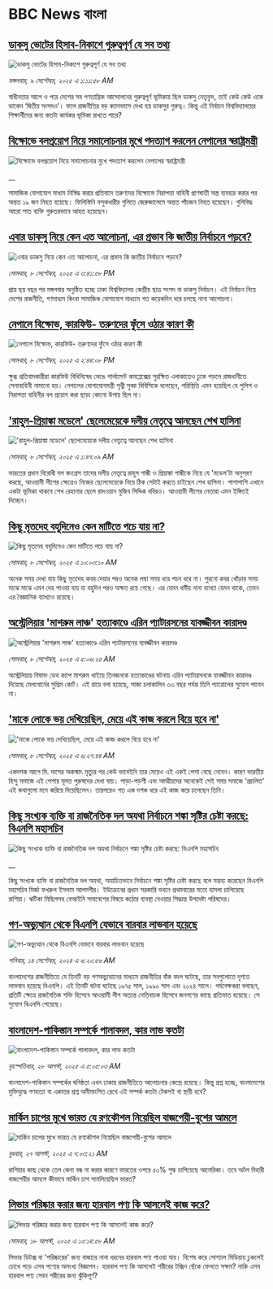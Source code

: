 # BBC News বাংলা## [ডাকসু ভোটের হিসাব-নিকাশে গুরুত্বপূর্ণ যে সব তথ্য](https://www.bbc.com/bengali/articles/c0r0nwlgpj7o?at_medium=RSS&at_campaign=rss?at_campaign=githubrss)![ডাকসু ভোটের হিসাব-নিকাশে গুরুত্বপূর্ণ যে সব তথ্য](https://ichef.bbci.co.uk/ace/ws/240/cpsprodpb/9fcf/live/5b5107b0-8cbd-11f0-9cf6-cbf3e73ce2b9.jpg)_মঙ্গলবার, ৯ সেপ্টেম্বর, ২০২৫ এ ১:১১:৫৮ AM_স্বাধীনতার আগে ও পরে দেশের সব গণতান্ত্রিক আন্দোলনের গুরুত্বপূর্ণ ভূমিকায় ছিল ডাকসু নেতৃবৃন্দ, তাই কেউ কেউ একে ডাকেন ‘দ্বিতীয় সংসদও’। ফলে রাজনীতির বড় ক্যানভাসে দেখা হয় ডাকসুর গুরুত্ব। কিন্তু এই নির্বাচন বিশ্ববিদ্যালয়ের শিক্ষার্থীদের জন্য কতটা কার্যকর ভূমিকা রাখতে পারে?## [বিক্ষোভে বলপ্রয়োগ নিয়ে সমালোচনার মুখে পদত্যাগ করলেন নেপালের স্বরাষ্ট্রমন্ত্রী](https://www.bbc.co.uk/bengali/live/c7v13pp1e2pt?at_medium=RSS&at_campaign=rss?at_campaign=githubrss)![বিক্ষোভে বলপ্রয়োগ নিয়ে সমালোচনার মুখে পদত্যাগ করলেন নেপালের স্বরাষ্ট্রমন্ত্রী](https://ichef.bbci.co.uk/ace/standard/240/cpsprodpb/72c7/live/69570e70-8cce-11f0-9cf6-cbf3e73ce2b9.jpg)__সামাজিক যোগাযোগ মাধ্যম নিষিদ্ধ করার প্রতিবাদে তরুণদের বিক্ষোভে নিরাপত্তা বাহিনী প্রাণঘাতী অস্ত্র ব্যবহার করার পর অন্তত ১৯ জন নিহত হয়েছে। ফিলিস্তিনি বন্দুকধারীর গুলিতে জেরুজালেমে অন্তত পাঁচজন নিহত হয়েছেন। গুলিবিদ্ধ আরো সাত ব্যক্তি গুরুতরভাবে আহত হয়েছেন।## [এবার ডাকসু নিয়ে কেন এত আলোচনা,         এর প্রভাব কি জাতীয় নির্বাচনে পড়বে?](https://www.bbc.com/bengali/articles/c89dxlvwjgjo?at_medium=RSS&at_campaign=rss?at_campaign=githubrss)![এবার ডাকসু নিয়ে কেন এত আলোচনা,         এর প্রভাব কি জাতীয় নির্বাচনে পড়বে?](https://ichef.bbci.co.uk/ace/ws/240/cpsprodpb/36da/live/698e0220-8cbc-11f0-b391-6936825093bd.jpg)_সোমবার, ৮ সেপ্টেম্বর, ২০২৫ এ ৩:৪১:৫৮ PM_প্রায় ছয় বছর পর মঙ্গলবার অনুষ্ঠিত হচ্ছে ঢাকা বিশ্ববিদ্যালয় কেন্দ্রীয় ছাত্র সংসদ বা ডাকসু নির্বাচন। এই নির্বাচন নিয়ে দেশের রাজনীতি, গণমাধ্যম কিংবা সামাজিক যোগাযোগ মাধ্যমে গত কয়েকদিন ধরে চলছে নানা আলোচনা।## [নেপালে বিক্ষোভ, কারফিউ- তরুণদের ফুঁসে ওঠার কারণ কী](https://www.bbc.com/bengali/articles/c4gkpz1xpyro?at_medium=RSS&at_campaign=rss?at_campaign=githubrss)![নেপালে বিক্ষোভ, কারফিউ- তরুণদের ফুঁসে ওঠার কারণ কী](https://ichef.bbci.co.uk/ace/ws/240/cpsprodpb/0326/live/c297bd70-8cbc-11f0-b391-6936825093bd.jpg)_সোমবার, ৮ সেপ্টেম্বর, ২০২৫ এ ২:৪৪:০৮ PM_ক্ষুব্ধ প্রতিবাদকারীরা কারফিউ বিধিনিষেধ ভেঙে পার্লামেন্ট কমপ্লেক্সের সুরক্ষিত এলাকাতেও ঢুকে পড়লে রাজধানীতে সেনাবাহিনী নামানো হয়। নেপালের যোগাযোগমন্ত্রী পৃথ্বী সুব্বা বিবিসিকে বলেছেন, পরিস্থিতি এমন হয়েছিল যে পুলিশ ও নিরাপত্তা বাহিনীর বল প্রয়োগ করা ছাড়া কোনো উপায় ছিল না।## ['রাহুল-প্রিয়াঙ্কা মডেলে' ছেলেমেয়েকে দলীয় নেতৃত্বে আনছেন শেখ হাসিনা](https://www.bbc.com/bengali/articles/cp3q9125qrko?at_medium=RSS&at_campaign=rss?at_campaign=githubrss)!['রাহুল-প্রিয়াঙ্কা মডেলে' ছেলেমেয়েকে দলীয় নেতৃত্বে আনছেন শেখ হাসিনা](https://ichef.bbci.co.uk/ace/ws/240/cpsprodpb/7211/live/b52738c0-8a62-11f0-b391-6936825093bd.jpg)_সোমবার, ৮ সেপ্টেম্বর, ২০২৫ এ ১:৪৭:০৯ AM_ভারতের প্রধান বিরোধী দল কংগ্রেস তাদের দলীয় নেতৃত্বে রাহুল গান্ধী ও প্রিয়াঙ্কা গান্ধীকে নিয়ে যে 'মডেল'টা অনুসরণ করছে, আওয়ামী লীগের ক্ষেত্রেও নিজের ছেলেমেয়েকে নিয়ে ঠিক সেটাই করতে চাইছেন শেখ হাসিনা। পাশাপাশি এখানে একটা ভূমিকা থাকবে শেখ রেহানার ছেলে রাদওয়ান মুজিব সিদ্দিক ববিরও। আওয়ামী লীগের নেতারা এমন ইঙ্গিতই দিচ্ছেন।## [কিছু মৃতদেহ বহুদিনেও কেন মাটিতে পচে যায় না?](https://www.bbc.com/bengali/articles/cvgn43vdjd8o?at_medium=RSS&at_campaign=rss?at_campaign=githubrss)![কিছু মৃতদেহ বহুদিনেও কেন মাটিতে পচে যায় না?](https://ichef.bbci.co.uk/ace/ws/240/cpsprodpb/4fed/live/43205840-8c9e-11f0-b6c9-fd3740fd2112.jpg)_সোমবার, ৮ সেপ্টেম্বর, ২০২৫ এ ১০:০৩:১০ AM_অনেক সময় দেখা যায় কিছু মৃতদেহ কবর দেয়ার পরও অনেক লম্বা সময় ধরে পচন ধরে না। পুরনো কবর খোঁড়ার সময় মাঝে মাঝে এমন দেহ পাওয়া যায় যা বহুদিন পরও অক্ষত রয়ে গেছে। এর যেমন ধর্মীয় নানা ব্যাখ্যা যেমন থাকে, তেমন এর বৈজ্ঞানিক ব্যাখ্যাও রয়েছে।## [অস্ট্রেলিয়ার 'মাশরুম লাঞ্চ' হত্যাকাণ্ডে এরিন প্যাটারসনের যাবজ্জীবন কারাদণ্ড](https://www.bbc.com/bengali/articles/c0r0gykw8e9o?at_medium=RSS&at_campaign=rss?at_campaign=githubrss)![অস্ট্রেলিয়ার 'মাশরুম লাঞ্চ' হত্যাকাণ্ডে এরিন প্যাটারসনের যাবজ্জীবন কারাদণ্ড](https://ichef.bbci.co.uk/ace/ws/240/cpsprodpb/cf08/live/a2f1b030-8c61-11f0-84c8-99de564f0440.jpg)_সোমবার, ৮ সেপ্টেম্বর, ২০২৫ এ ৫:০৬:২৫ AM_অস্ট্রেলিয়ায় বিষাক্ত ডেথ ক্যাপ মাশরুম খাইয়ে তিনজনকে হত্যাকাণ্ডের ঘটনায় এরিন প্যাটারসনকে যাবজ্জীবন কারাদণ্ড দিয়েছে মেলবোর্নের সুপ্রিম কোর্ট। এই রায়ে বলা হয়েছে, সাজা চলাকালিন ৩৩ বছর পর্যন্ত তিনি প্যারোলের সুযোগ পাবেন না।## ['মাকে লোকে ভয় দেখিয়েছিল, মেয়ে এই কাজ করলে বিয়ে হবে না'](https://www.bbc.com/bengali/articles/c24qmdm4q50o?at_medium=RSS&at_campaign=rss?at_campaign=githubrss)!['মাকে লোকে ভয় দেখিয়েছিল, মেয়ে এই কাজ করলে বিয়ে হবে না'](https://ichef.bbci.co.uk/ace/ws/240/cpsprodpb/4726/live/51211dc0-25f7-11f0-8f57-b7237f6a66e6.jpg)_সোমবার, ৮ সেপ্টেম্বর, ২০২৫ এ ৬:২৭:৪৪ AM_একদশক আগে মি. দাসের অকস্মাৎ মৃত্যুর পর কেউ ভাবেইনি তার মেয়েও এই একই পেশা বেছে নেবেন। কারণ ভারতীয় হিন্দু সমাজে এই পেশায় মূলত পুরুষদের দেখা যায়। পাড়া-পড়শী এবং আত্মীয়দের অনেকেই সেই সময় সমাজে 'প্রচলিত' এই কথাগুলো মনে করিয়ে দিয়েছিলেন। তারপরেও গত এক দশক ধরে এই কাজ করে চলেছেন তিনি।## [কিছু সংখ্যক ব্যক্তি বা রাজনৈতিক দল অযথা নির্বাচনে শঙ্কা সৃষ্টির চেষ্টা করছে: বিএনপি মহাসচিব](https://www.bbc.co.uk/bengali/live/c3drek5y9zdt?at_medium=RSS&at_campaign=rss?at_campaign=githubrss)![কিছু সংখ্যক ব্যক্তি বা রাজনৈতিক দল অযথা নির্বাচনে শঙ্কা সৃষ্টির চেষ্টা করছে: বিএনপি মহাসচিব](https://ichef.bbci.co.uk/ace/standard/240/cpsprodpb/2373/live/63ac00e0-8c04-11f0-9cf6-cbf3e73ce2b9.jpg)__কিছু সংখ্যক ব্যক্তি বা রাজনৈতিক দল অযথা, অযাচিতভাবে নির্বাচনে শঙ্কা সৃষ্টির চেষ্টা করছে বলে মন্তব্য করেছেন বিএনপি মহাসচিব মির্জা ফখরুল ইসলাম আলমগীর। ইউক্রেনের প্রধান সরকারি ভবনে প্রথমবারের মতো হামলা চালিয়েছে রাশিয়া। ঝটিকা মিছিলসহ বেআইনি সমাবেশের বিষয়ে কঠোর ব্যবস্থা নেওয়ার সিদ্ধান্ত উপদেষ্টা পরিষদের।## [গণ-অভ্যুত্থান থেকে বিএনপি যেভাবে বারবার লাভবান হয়েছে](https://www.bbc.com/bengali/articles/c74j271n0pzo?at_medium=RSS&at_campaign=rss?at_campaign=githubrss)![গণ-অভ্যুত্থান থেকে বিএনপি যেভাবে বারবার লাভবান হয়েছে](https://ichef.bbci.co.uk/ace/ws/240/cpsprodpb/2225/live/23ccad70-7022-11ef-8f0e-158a0a407ec6.jpg)_শনিবার, ১৪ সেপ্টেম্বর, ২০২৪ এ ৬:২০:৫৬ AM_বাংলাদেশের রাজনীতিতে যে তিনটি বড় গণঅভ্যুত্থানের মাধ্যমে রাজনীতির বাঁক বদল ঘটেছে, তার সবগুলোতে দৃশ্যত লাভবান হয়েছে বিএনপি। এই তিনটি ঘটনা ঘটেছে ১৯৭৫ সাল, ১৯৯০ সাল এবং ২০২৪ সালে। পর্যবেক্ষকরা বলছেন, প্রতিটি ক্ষেত্রে রাজনৈতিক শক্তি হিসেবে আওয়ামী লীগ অত্যন্ত নেতিবাচক হিসেবে জনগণের কাছে প্রতিভাত হয়েছে। সে সুযোগ বিএনপি পেয়েছে।## [বাংলাদেশ-পাকিস্তান সম্পর্কে পালাবদল, কার লাভ কতটা](https://www.bbc.com/bengali/articles/cjr1xy75nwxo?at_medium=RSS&at_campaign=rss?at_campaign=githubrss)![বাংলাদেশ-পাকিস্তান সম্পর্কে পালাবদল, কার লাভ কতটা](https://ichef.bbci.co.uk/ace/ws/240/cpsprodpb/a61e/live/d95888c0-8391-11f0-ab3e-bd52082cd0ae.jpg)_বৃহস্পতিবার, ২৮ আগস্ট, ২০২৫ এ ৫:০৫:০৩ AM_বাংলাদেশ-পাকিস্তান সম্পর্কের ঘনিষ্ঠতা এখন ঢাকায় রাজনীতিতে আলোচনার কেন্দ্রে রয়েছে। কিন্তু প্রশ্ন হচ্ছে, বাংলাদেশের মুক্তিযুদ্ধে গণহত্যা বা একাত্তর প্রশ্ন অমীমাংসিত রেখে এই সম্পর্ক কতটা টেকসই বা স্থায়ী হবে?## [মার্কিন চাপের মুখে ভারত যে রণকৌশল নিয়েছিল বাজপেয়ী-বুশের আমলে ](https://www.bbc.com/bengali/articles/ce937dl32kro?at_medium=RSS&at_campaign=rss?at_campaign=githubrss)![মার্কিন চাপের মুখে ভারত যে রণকৌশল নিয়েছিল বাজপেয়ী-বুশের আমলে ](https://ichef.bbci.co.uk/ace/ws/240/cpsprodpb/519f/live/4ac33250-82a0-11f0-a34f-318be3fb0481.jpg)_বুধবার, ২৭ আগস্ট, ২০২৫ এ ৭:০৩:২১ AM_রাশিয়ার কাছ থেকে তেল কেনা বন্ধ না করার কারণে ভারতের ওপরে ৫০% শুল্ক চাপিয়েছে আমেরিকা। তবে অটল বিহারী বাজপেয়ীর আমলে কীভাবে মার্কিন চাপ সামলিয়েছিল ভারত?## [লিভার পরিষ্কার করার জন্য হারবাল পণ্য কি আসলেই কাজ করে?](https://www.bbc.com/bengali/articles/c93dqkeqwzyo?at_medium=RSS&at_campaign=rss?at_campaign=githubrss)![লিভার পরিষ্কার করার জন্য হারবাল পণ্য কি আসলেই কাজ করে?](https://ichef.bbci.co.uk/ace/ws/240/cpsprodpb/2c5b/live/0b601110-6f99-11f0-af20-030418be2ca5.jpg)_সোমবার, ১৮ আগস্ট, ২০২৫ এ ১০:১৪:৫৮ AM_লিভার ডিটক্স বা 'পরিষ্কারের' জন্য বাজারে নানা ধরনের হারবাল পণ্য পাওয়া যায়। বিশেষ করে সোশ্যাল মিডিয়ায় ঢুকলেই চোখে পড়ে এসব পণ্যের অসংখ্য বিজ্ঞাপন। হারবাল পণ্য কি আসলেই শরীরের টক্সিন ছেঁকে ফেলতে সক্ষম? নাকি এসব হারবাল পণ্য সেবন শরীরের জন্য ঝুঁকিপূর্ণ?